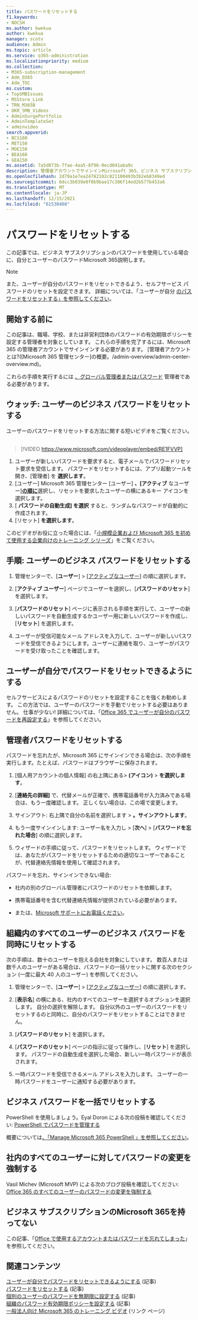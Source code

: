 ```yaml
---
title: パスワードをリセットする
f1.keywords:
- NOCSH
ms.author: kwekua
author: kwekua
manager: scotv
audience: Admin
ms.topic: article
ms.service: o365-administration
ms.localizationpriority: medium
ms.collection:
- M365-subscription-management
- Adm_O365
- Adm_TOC
ms.custom:
- TopSMBIssues
- MSStore_Link
- TRN_M365B
- OKR_SMB_Videos
- AdminSurgePortfolio
- AdminTemplateSet
- adminvideo
search.appverid:
- BCS160
- MET150
- MOE150
- BEA160
- GEA150
ms.assetid: 7a5d073b-7fae-4aa5-8f96-9ecd041aba9c
description: 管理者アカウントでサインインMicrosoft 365、ビジネス サブスクリプションのユーザーのパスワードMicrosoft 365リセットします。
ms.openlocfilehash: 2d79a1e7ea24782102c821100493b3b2eb8349ed
ms.sourcegitcommit: 6dcc3b039e0f0b9bae17c386f14ed2b577b453a6
ms.translationtype: MT
ms.contentlocale: ja-JP
ms.lasthandoff: 12/15/2021
ms.locfileid: "61530408"
---
```

# <a name="reset-passwords"></a>パスワードをリセットする

この記事では、ビジネス サブスクリプションのパスワードを使用している場合に、自分とユーザーのパスワードMicrosoft 365説明します。

> [!NOTE]
> また、ユーザーが自分のパスワードをリセットできるよう、セルフサービス パスワードのリセットを設定できます。 詳細については、「ユーザーが自分 [のパスワードをリセットする」を参照してください](let-users-reset-passwords.md)。

## <a name="before-you-begin"></a>開始する前に

この記事は、職場、学校、または非営利団体のパスワードの有効期限ポリシーを設定する管理者を対象としています。 これらの手順を完了するには、Microsoft 365 の管理者アカウントでサインインする必要があります。 [管理者アカウントとは?([Microsoft 365 管理センター]の概要。/admin-overview/admin-center-overview.md)。

これらの手順を実行するには [、グローバル管理者またはパスワード](about-admin-roles.md) 管理者である必要があります。

## <a name="watch-reset-a-business-password-for-a-user"></a>ウォッチ: ユーザーのビジネス パスワードをリセットする

ユーザーのパスワードをリセットする方法に関する短いビデオをご覧ください。<br><br>

> [!VIDEO https://www.microsoft.com/videoplayer/embed/RE1FVVP]

1. ユーザーが新しいパスワードを要求すると、電子メールでパスワードリセット要求を受信します。 パスワードをリセットするには、アプリ起動ツールを開き、[管理者] を **選択します**。
1. [ユーザー] Microsoft 365 管理センター [ユーザー] **、[アクティブ** なユーザー]<a href="https://go.microsoft.com/fwlink/p/?linkid=834822" target="_blank">**の順に**</a>選択し、リセットを要求したユーザーの横にあるキー アイコンを選択します。
1. [ **パスワードの自動生成] を選択** すると、ランダムなパスワードが自動的に作成されます。
1. [リセット] **を選択します**。

このビデオがお役に立った場合には、「[小規模企業および Microsoft 365 を初めて使用する企業向けのトレーニング シリーズ](../../business-video/index.yml)」をご覧ください。
  
## <a name="steps-reset-a-business-password-for-a-user"></a>手順: ユーザーのビジネス パスワードをリセットする

1. 管理センターで、[**ユーザー**] \> [<a href="https://go.microsoft.com/fwlink/p/?linkid=834822" target="_blank">アクティブなユーザー</a>] の順に選択します。

2. [**アクティブ ユーザー**] ページでユーザーを選択し、[**パスワードのリセット**] を選択します。

3. [**パスワードのリセット**] ページに表示される手順を実行して、ユーザーの新しいパスワードを自動生成するかユーザー用に新しいパスワードを作成し、[**リセット**] を選択します。  

4. ユーザーが受信可能なメール アドレスを入力して、ユーザーが新しいパスワードを受信できるようにします。ユーザーに連絡を取り、ユーザーがパスワードを受け取ったことを確認します。

## <a name="let-users-reset-their-own-passwords"></a>ユーザーが自分でパスワードをリセットできるようにする

セルフサービスによるパスワードのリセットを設定することを強くお勧めします。 この方法では、ユーザーのパスワードを手動でリセットする必要はありません。 仕事が少ない! 詳細については、「[Office 365 でユーザーが自分のパスワードを再設定する](let-users-reset-passwords.md)」を参照してください。

## <a name="reset-my-admin-password"></a>管理者パスワードをリセットする

パスワードを忘れたが、Microsoft 365 にサインインできる場合は、次の手順を実行します。たとえば、パスワードはブラウザーに保存されます。

1. [個人用アカウントの個人情報] の右上隅にある> **(アイコン)**  >  **を選択します**。

2. [**連絡先の詳細]** で、代替メールが正確で、携帯電話番号が入力済みである場合は、もう一度確認します。 正しくない場合は、この場で変更します。

3. サインアウト: 右上隅で自分の名前を選択します \> **。サインアウトします**。

4. もう一度サインインします: ユーザー名を入力し \> [**次へ**] \> [**パスワードを忘れた場合**] の順に選択します。

5. ウィザードの手順に従って、パスワードをリセットします。 ウィザードでは、あなたがパスワードをリセットするための適切なユーザーであることが、代替連絡先情報を使用して確認されます。

パスワードを忘れ、サインインできない場合:

- 社内の別のグローバル管理者にパスワードのリセットを依頼します。

- 携帯電話番号を含む代替連絡先情報が提供されている必要があります。

- または、[Microsoft サポートにお電話ください](../../business-video/get-help-support.md)。

## <a name="reset-all-business-passwords-for-everyone-in-your-organization-at-the-same-time"></a>組織内のすべてのユーザーのビジネス パスワードを同時にリセットする
<a name="bkmk_forgot"> </a>

次の手順は、数十のユーザーを抱える会社を対象にしています。 数百人または数千人のユーザーがある場合は、パスワードの一括リセットに関する次のセクション (一度に最大 40 人のユーザー) を参照してください。
  
1. 管理センターで、[**ユーザー**] \> [<a href="https://go.microsoft.com/fwlink/p/?linkid=834822" target="_blank">アクティブなユーザー</a>] の順に選択します。

2. [**表示名**] の横にある、社内のすべてのユーザーを選択するオプションを選択します。 自分の選択を解除します。 自分以外のユーザーのパスワードをリセットするのと同時に、自分のパスワードをリセットすることはできません。

3. [**パスワードのリセット**] を選択します。

4. [**パスワードのリセット**] ページの指示に従って操作し、[**リセット**] を選択します。  パスワードの自動生成を選択した場合、新しい一時パスワードが表示されます。

5. 一時パスワードを受信できるメール アドレスを入力します。 ユーザーの一時パスワードをユーザーに通知する必要があります。
  
## <a name="reset-business-passwords-in-bulk"></a>ビジネス パスワードを一括でリセットする
<a name="bkmk_forgot"> </a>

PowerShell を使用しましょう。Eyal Doron による次の投稿を確認してください: [PowerShell でパスワードを管理する](https://go.microsoft.com/fwlink/?linkid=853696)
  
<!-- Here's a related article: [Set the passwords for multiple user accounts](/office365/enterprise/powershell/manage-office-365-with-office-365-powershell). -->
  
概要については[、「Manage Microsoft 365 PowerShell 」を参照してください](../../enterprise/manage-microsoft-365-with-microsoft-365-powershell.md)。
  
## <a name="force-a-password-change-for-all-users-in-your-business"></a>社内のすべてのユーザーに対してパスワードの変更を強制する

Vasil Michev (Microsoft MVP) による次のブログ投稿を確認してください: [Office 365 のすべてのユーザーのパスワードの変更を強制する](https://go.microsoft.com/fwlink/?linkid=853693)
  
## <a name="i-dont-have-a-microsoft-365-for-business-subscription"></a>ビジネス サブスクリプションのMicrosoft 365を持ってない

この記事、「[Office で使用するアカウントまたはパスワードを忘れてしまった](https://support.microsoft.com/office/eba0b4a2-c0ae-472c-99f6-bc63ee2425a8?wt.mc_id=SCL_reset-passwords_AdmHlp)」を参照してください。
  
## <a name="related-content"></a>関連コンテンツ
  
[ユーザーが自分でパスワードをリセットできるようにする](../add-users/let-users-reset-passwords.md) (記事)\
[パスワードをリセットする](../add-users/reset-passwords.md) (記事)\
[個別のユーザーのパスワードを無期限に設定する](set-password-to-never-expire.md) (記事)\
[組織のパスワード有効期限ポリシーを設定する](../manage/set-password-expiration-policy.md) (記事)\
[一般法人向け Microsoft 365 のトレーニング ビデオ](../../business-video/index.yml) (リンク ページ)
